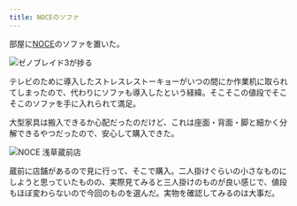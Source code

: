 ```yaml
---
title: NOCEのソファ
---
```

部屋に[NOCE](https://www.noce.co.jp/)のソファを置いた。

![](https://lh4.googleusercontent.com/azw65WQ6Cat0j8alMN7MXlKW0AP1hYgcyxuFUZGCRKbNlsletjtVg1_yAi-IPw-Gv9n-Qo9Z2lWydK0eHpF3wEz78P6O2f4Dd03GSOU6D5qVXYrFySyiSV03LwqF2ACvvEtFjgrYon8tLq5BiuyYXqs "ゼノブレイド3が捗る")

テレビのために導入したストレスレストーキョーがいつの間にか作業机に取られてしまったので、代わりにソファも導入したという経緯。そこそこの値段でそこそこのソファを手に入れられて満足。

大型家具は搬入できるか心配だったのだけど、これは座面・背面・脚と細かく分解できるやつだったので、安心して購入できた。

![](https://lh3.googleusercontent.com/SfVBf97gfdzFUPBJ93mJmkXWpD9rPr2QDBXbLoHP3BVYn7NXT9TqKfo6UE9DHRa1gE3cvkmnsSTcKRxPDk2Q_xbKgpkF9fd9iPtknpFq_HdzAb01oCBRJEai73PxBkYl0gK5c6EbMAjI3ZipIglL3Uo "NOCE 浅草蔵前店")

蔵前に店舗があるので見に行って、そこで購入。二人掛けぐらいの小さなものにしようと思っていたものの、実際見てみると三人掛けのものが良い感じで、値段もほぼ変わらないので今回のものを選んだ。実物を確認してみるのは大事だ。
